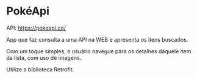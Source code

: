 # PokéApi

API: https://pokeapi.co/

App que faz consulta a uma API na WEB e apresenta os itens buscados.

Com um toque simples, o usuário navegue para os detalhes daquele item da lista, com uso de imagens.

Utilize a biblioteca Retrofit.
